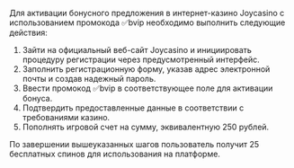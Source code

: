Для активации бонусного предложения в интернет-казино Joycasino с использованием промокода ✅bvip необходимо выполнить следующие действия:
1. Зайти на официальный веб-сайт Joycasino и инициировать процедуру регистрации через предусмотренный интерфейс.
2. Заполнить регистрационную форму, указав адрес электронной почты и создав надежный пароль.
3. Ввести промокод ✅bvip в соответствующее поле для активации бонуса.
4. Подтвердить предоставленные данные в соответствии с требованиями казино.
5. Пополнять игровой счет на сумму, эквивалентную 250 рублей.

По завершении вышеуказанных шагов пользователь получит 25 бесплатных спинов для использования на платформе.
